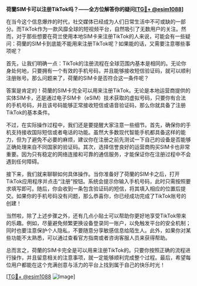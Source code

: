 **荷蘭SIM卡可以注册TikTok吗？——全方位解答你的疑问[[TG💪+ @esim1088](https://t.me/s/esim1088)]**

在当今这个信息爆炸的时代，社交媒体已经成为人们日常生活中不可或缺的一部分。而TikTok作为一款风靡全球的短视频平台，自然吸引了无数用户的关注。然而，对于那些想要在荷兰使用本地SIM卡来注册TikTok的人来说，可能会有一些疑问：荷蘭的SIM卡到底能不能用来注册TikTok呢？如果能的话，又需要注意哪些事项呢？

首先，让我们明确一点：TikTok的注册流程在全球范围内基本是相同的。无论你身处何地，只要拥有一个有效的手机号码，并且能够接收短信验证码，就可以顺利注册账号。那么问题来了，荷蘭的SIM卡是否符合这一条件呢？

答案是肯定的！荷蘭的SIM卡完全可以用来注册TikTok。无论是本地运营商提供的实体SIM卡，还是通过电子SIM卡（eSIM）技术获取的虚拟号码，只要你有合法的手机号码，并且该号码能够正常接收短信或语音验证码，那么你就具备了注册TikTok的基本条件。

不过，在实际操作过程中，我们还是要提醒大家注意一些细节。首先，确保你的手机支持接收国际短信或者电话的功能。虽然大多数现代智能手机都具备这样的能力，但为了避免不必要的麻烦，建议你在注册之前先测试一下自己的设备是否能够正确处理来自不同国家的验证码。其次，选择信誉良好的运营商购买SIM卡也非常重要。因为只有稳定的网络连接和可靠的通信服务，才能保证你在注册过程中不会遇到任何障碍。

接下来，我们就来聊聊如何具体操作。当你准备好了荷蘭的SIM卡之后，打开TikTok应用程序并点击“注册”按钮。系统会提示你输入手机号码，此时只需按照要求填写即可。随后，你会收到一条包含验证码的短信，将其填入相应的位置后提交。如果你的手机号码没有问题，那么恭喜你，你已经成功完成了TikTok账号的创建！

当然啦，除了上述步骤之外，还有几点小贴士可以帮助你更好地享受TikTok带来的乐趣。例如，尽量避免频繁更换设备登录同一账户，以免触发平台的安全机制；同时也要注意保护个人隐私，不要随意分享敏感信息给陌生人。此外，如果你对某些功能不太熟悉，可以通过查看官方指南或者咨询客服人员来获得帮助。

总而言之，荷蘭的SIM卡完全是可以用来注册TikTok的。只要你按照正确的流程进行操作，并且留意相关的注意事项，就一定能够顺利完成整个过程。最后，希望每位用户都能在这个充满创意与活力的平台上找到属于自己的快乐时光！

[[TG💪+ @esim1088](https://t.me/s/esim1088) ![Image](https://i.postimg.cc/4NQfJmqS/Snipaste-2025-05-13-00-14-12.png)]
